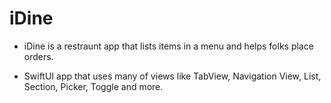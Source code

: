# iDine

- iDine is a restraunt app that lists items in a menu and helps folks place orders.

- SwiftUI app that uses many of views like TabView, Navigation View, List, Section, Picker, Toggle and more.



